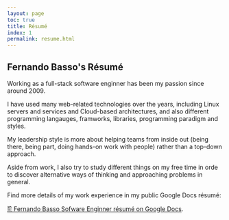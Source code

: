 ```yaml
---
layout: page
toc: true
title: Résumé
index: 1
permalink: resume.html
---
```


## Fernando Basso's Résumé

Working as a full-stack software enginner has been my passion since around 2009.

I have used many web-related technologies over the years, including Linux servers and services and Cloud-based architectures, and also different programming langauges, framworks, libraries, programming paradigm and styles.

My leadership style is more about helping teams from inside out (being there, being part, doing hands-on work with people) rather than a top-down approach.

Aside from work, I also try to study different things on my free time in orde to discover alternative ways of thinking and approaching problems in general.

Find more details of my work experience in my public Google Docs résumé:

[🖺 Fernando Basso Sofware Enginner résumé on Google Docs](https://docs.google.com/document/d/1Lx02KItYb2tVohGTR-xBXaW3dDHPxF5v4XNQJNfZFFo).

